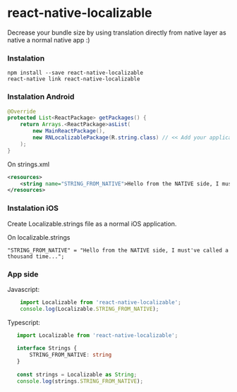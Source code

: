 # react-native-localizable

Decrease your bundle size by using translation directly from native layer as native a normal native app :)

### Instalation
```
npm install --save react-native-localizable
react-native link react-native-localizable
```

### Instalation Android 

```java
@Override
protected List<ReactPackage> getPackages() {
    return Arrays.<ReactPackage>asList(
        new MainReactPackage(),
        new RNLocalizablePackage(R.string.class) // << Add your application R.string here!
    );
}
```
On strings.xml
```xml
<resources>
    <string name="STRING_FROM_NATIVE">Hello from the NATIVE side, I must've called a thousand time...</string>
</resources>
```
### Instalation iOS 

Create Localizable.strings file as a normal iOS application.

On localizable.strings

```
"STRING_FROM_NATIVE" = "Hello from the NATIVE side, I must've called a thousand time...";
```

### App side

Javascript:
```javascript 
    import Localizable from 'react-native-localizable';
    console.log(Localizable.STRING_FROM_NATIVE);
 ```
 
 Typescript: 
 ```typescript 
    import Localizable from 'react-native-localizable';
    
    interface Strings {
        STRING_FROM_NATIVE: string
    }
    
    const strings = Localizable as String;
    console.log(strings.STRING_FROM_NATIVE);
 ```
